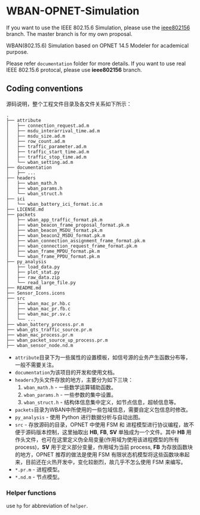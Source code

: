 WBAN-OPNET-Simulation
=====================
If you want to use the IEEE 802.15.6 Simulation, please use the [ieee802156](https://github.com/billryan/WBAN-OPNET-Simulation/tree/ieee802156) branch. The master branch is for my own proposal.

WBAN(802.15.6) Simulation based on OPNET 14.5 Modeler for academical purpose.  

Please refer `documentation` folder for more details. If you want to use real IEEE 802.15.6 protocal, please use **ieee802156** branch.

## Coding conventions

源码说明，整个工程文件目录及各文件关系如下所示：


```
.
├── attribute
│   ├── connection_request.ad.m
│   ├── msdu_interarrival_time.ad.m
│   ├── msdu_size.ad.m
│   ├── row_count.ad.m
│   ├── traffic_parameter.ad.m
│   ├── traffic_start_time.ad.m
│   ├── traffic_stop_time.ad.m
│   └── wban_setting.ad.m
├── documentation
│   ├── ...
├── headers
│   ├── wban_math.h
│   ├── wban_params.h
│   └── wban_struct.h
├── ici
│   └── wban_battery_ici_format.ic.m
├── LICENSE.md
├── packets
│   ├── wban_app_traffic_format.pk.m
│   ├── wban_beacon_frame_proposal_format.pk.m
│   ├── wban_beacon_MSDU_format.pk.m
│   ├── wban_beacon2_MSDU_format.pk.m
│   ├── wban_connection_assignment_frame_format.pk.m
│   ├── wban_connection_request_frame_format.pk.m
│   ├── wban_frame_MPDU_format.pk.m
│   └── wban_frame_PPDU_format.pk.m
├── py_analysis
│   ├── load_data.py
│   ├── plot_stat.py
│   ├── raw_data.zip
│   └── read_large_file.py
├── README.md
├── Sensor_Icons.icons
├── src
│   ├── wban_mac_pr.hb.c
│   ├── wban_mac_pr.fb.c
│   ├── wban_mac_pr.sv.c
│   └── ...
├── wban_battery_process.pr.m
├── wban_gts_traffic_source.pr.m
├── wban_mac_process.pr.m
├── wban_packet_source_up_process.pr.m
├── wban_sensor_node.nd.m
```

- `attribute`目录下为一些属性的设置模板，如信号源的业务产生函数分布等，一般不需要关注。
- `documentation`为该项目的开发和使用文档。
- `headers`为头文件存放的地方，主要分为如下三块：
	1. `wban_math.h` - 一些数学运算辅助函数。
	2. `wban_params.h` - 一些参数的集中设置。
	3. `wban_struct.h` - 结构体信息集中定义，如节点信息，超帧信息等。
- `packets`目录为WBAN中所使用的一些包域信息，需要自定义包信息时修改。
- `py_analysis` - 使用 Python 进行数据分析与自动出图。
- `src` - 存放源码的目录，OPNET 中使用 FSM 和 进程模型进行协议编程，故不便于源码版本控制，这里抽取出 **HB**, **FB**, **SV** 单独成为一个文件。其中 **HB** 用作头文件，也可在这里定义伪全局变量(作用域为使用该进程模型的所有 process)，**SV** 用于定义部分变量，作用域为当前 process, **FB** 为存放函数块的地方，OPNET 推荐的做法是使用 FSM 有限状态机模型将这些函数块串起来，目前还在火热开发中，变化较剧烈，故几乎不怎么使用 FSM 来编写。
- `*.pr.m` - 进程模型。
- `*.nd.m` - 节点模型。

### Helper functions

use `hp` for abbreviation of `helper`.
